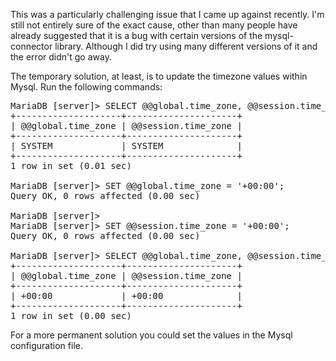 This was a particularly challenging issue that I came up against recently. I'm still not entirely sure of the exact cause, other than many people have already suggested that it is a bug with certain versions of the mysql-connector library. Although I did try using many different versions of it and the error didn't go away.

The temporary solution, at least, is to update the timezone values within Mysql. Run the following commands:
<pre class="EnlighterJSRAW" data-enlighter-language="null">MariaDB [server]&gt; SELECT @@global.time_zone, @@session.time_zone;
+--------------------+---------------------+
| @@global.time_zone | @@session.time_zone |
+--------------------+---------------------+
| SYSTEM             | SYSTEM              |
+--------------------+---------------------+
1 row in set (0.01 sec)

MariaDB [server]&gt; SET @@global.time_zone = '+00:00';
Query OK, 0 rows affected (0.00 sec)

MariaDB [server]&gt;
MariaDB [server]&gt; SET @@session.time_zone = '+00:00';
Query OK, 0 rows affected (0.00 sec)

MariaDB [server]&gt; SELECT @@global.time_zone, @@session.time_zone;
+--------------------+---------------------+
| @@global.time_zone | @@session.time_zone |
+--------------------+---------------------+
| +00:00             | +00:00              |
+--------------------+---------------------+
1 row in set (0.00 sec)</pre>
For a more permanent solution you could set the values in the Mysql configuration file.
